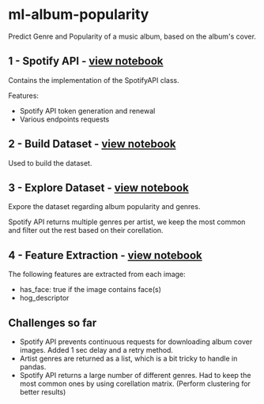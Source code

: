 # ml-album-popularity
Predict Genre and Popularity of a music album, based on the album's cover.


**1 - Spotify API** - [view notebook](https://nbviewer.jupyter.org/github/bojito/ml-album-popularity/blob/main/1%20-%20Spotify%20API.ipynb)
-----------
Contains the implementation of the SpotifyAPI class.

Features:
* Spotify API token generation and renewal
* Various endpoints requests




**2 - Build Dataset** - [view notebook](https://nbviewer.jupyter.org/github/bojito/ml-album-popularity/blob/main/2%20-%20Build%20Dataset.ipynb)
-----------
Used to build the dataset.




**3 - Explore Dataset** - [view notebook](https://nbviewer.jupyter.org/github/bojito/ml-album-popularity/blob/main/3%20-%20Explore%20Dataset.ipynb)
-----------
Expore the dataset regarding album popularity and genres. 

Spotify API returns multiple genres per artist, we keep the most common and filter out the rest based on their corellation.


**4 - Feature Extraction** - [view notebook](https://nbviewer.jupyter.org/github/bojito/ml-album-popularity/blob/main/4%20-%20Extract%20Features.ipynb)
-----------
The following features are extracted from each image:

* has_face: true if the image contains face(s)
* hog_descriptor



**Challenges so far**
-----------
* Spotify API prevents continuous requests for downloading album cover images. Added 1 sec delay and a retry method.
* Artist genres are returned as a list, which is a bit tricky to handle in pandas. 
* Spotify API returns a large number of different genres. Had to keep the most common ones by using corellation matrix. (Perform clustering for better results)
